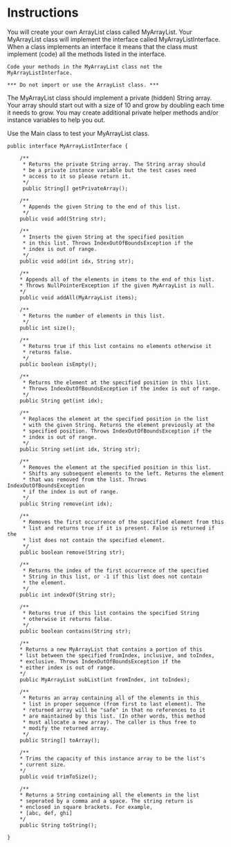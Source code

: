 # Instructions  

You will create your own ArrayList class called MyArrayList. Your MyArrayList class will implement the interface called MyArrayListInterface. When a class implements an interface it means that the class must implement (code) all the methods listed in the interface.

    Code your methods in the MyArrayList class not the MyArrayListInterface.

    *** Do not import or use the ArrayList class. ***

The MyArrayList class should implement a private (hidden) String array. Your array should start out with a size of 10 and grow by doubling each time it needs to grow. You may create additional private helper methods and/or instance variables to help you out.

Use the Main class to test your MyArrayList class. 



```
public interface MyArrayListInterface {

    /**
     * Returns the private String array. The String array should 
     * be a private instance variable but the test cases need 
     * access to it so please return it.
     */
     public String[] getPrivateArray();

    /**
     * Appends the given String to the end of this list.
     */
    public void add(String str);

    /**
     * Inserts the given String at the specified position 
     * in this list. Throws IndexOutOfBoundsException if the 
     * index is out of range.
     */
    public void add(int idx, String str);

    /**
    * Appends all of the elements in items to the end of this list.
    * Throws NullPointerException if the given MyArrayList is null.
    */
    public void addAll(MyArrayList items);

    /**
     * Returns the number of elements in this list.
     */
    public int size();

    /**
     * Returns true if this list contains no elements otherwise it
     * returns false.
     */
    public boolean isEmpty();
    
    /**
     * Returns the element at the specified position in this list.
     * Throws IndexOutOfBoundsException if the index is out of range.
     */
    public String get(int idx);

    /**
     * Replaces the element at the specified position in the list
     * with the given String. Returns the element previously at the 
     * specified position. Throws IndexOutOfBoundsException if the 
     * index is out of range.
     */
    public String set(int idx, String str);

    /**
     * Removes the element at the specified position in this list. 
     * Shifts any subsequent elements to the left. Returns the element 
     * that was removed from the list. Throws IndexOutOfBoundsException 
     * if the index is out of range.
     */
    public String remove(int idx);

    /**
     * Removes the first occurrence of the specified element from this 
     * list and returns true if it is present. False is returned if the
     * list does not contain the specified element.
     */
    public boolean remove(String str);

    /**
     * Returns the index of the first occurrence of the specified 
     * String in this list, or -1 if this list does not contain 
     * the element.
     */
    public int indexOf(String str);

    /**
     * Returns true if this list contains the specified String
     * otherwise it returns false.
     */
    public boolean contains(String str);

    /**
    * Returns a new MyArrayList that contains a portion of this 
    * list between the specified fromIndex, inclusive, and toIndex, 
    * exclusive. Throws IndexOutOfBoundsException if the 
    * either index is out of range.
    */
    public MyArrayList subList(int fromIndex, int toIndex);
    
    /**
     * Returns an array containing all of the elements in this 
     * list in proper sequence (from first to last element). The 
     * returned array will be "safe" in that no references to it
     * are maintained by this list. (In other words, this method
     * must allocate a new array). The caller is thus free to 
     * modify the returned array.
     */
    public String[] toArray();

    /**
    * Trims the capacity of this instance array to be the list's 
    * current size.
    */
    public void trimToSize();

    /**
    * Returns a String containing all the elements in the list
    * seperated by a comma and a space. The string return is 
    * enclosed in square brackets. For example,
    * [abc, def, ghi]
    */
    public String toString();

}
```